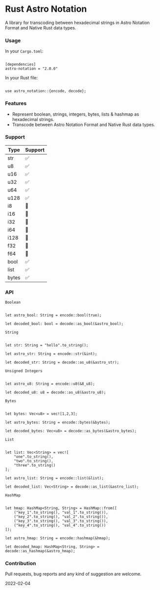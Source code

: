 # Rust Astro Notation
A library for transcoding between hexadecimal strings in Astro Notation Format and Native Rust data types.

### Usage

In your `Cargo.toml`:

```

[dependencies]
astro-notation = "2.0.0"

```

In your Rust file:

```

use astro_notation::{encode, decode};

```

### Features
- Represent boolean, strings, integers, bytes, lists & hashmap as hexadecimal strings.
- Transcode between Astro Notation Format and Native Rust data types.

### Support
| Type | Support |
|---|---|
| str | ✅ |
| u8 | ✅ |
| u16 | ✅ |
| u32 | ✅ |
| u64 | ✅ |
| u128 | ✅ |
| i8 | 🚧 |
| i16 | 🚧 |
| i32 | 🚧 |
| i64 | 🚧 |
| i128 | 🚧 |
| f32 | 🚧 |
| f64 | 🚧 |
| bool | ✅ |
| list | ✅ |
| bytes | ✅ |

### API

`Boolean`

```

let astro_bool: String = encode::bool(true);

let decoded_bool: bool = decode::as_bool(&astro_bool);

```

`String`

```

let str: String = "hello".to_string();

let astro_str: String = encode::str(&int);

let decoded_str: String = decode::as_u8(&astro_str);

```

`Unsigned Integers`

```

let astro_u8: String = encode::u8(&8_u8);

let decoded_u8: u8 = decode::as_u8(&astro_u8);

```

`Bytes`

```

let bytes: Vec<u8> = vec![1,2,3];

let astro_bytes: String = encode::bytes(&bytes);

let decoded_bytes: Vec<u8> = decode::as_bytes(&astro_bytes);

```

`List`

```

let list: Vec<String> = vec![
    "one".to_string(),
    "two".to_string(),
    "three".to_string()
];

let astro_list: String = encode::list(&list);

let decoded_list: Vec<String> = decode::as_list(&astro_list);

```

`HashMap`

```

let hmap: HashMap<String, String> = HashMap::from([
    ("key_1".to_string(), "val_1".to_string()),
    ("key_2".to_string(), "val_2".to_string()),
    ("key_3".to_string(), "val_3".to_string()),
    ("key_4".to_string(), "val_4".to_string())
]);

let astro_hmap: String = encode::hashmap(&hmap);

let decoded_hmap: HashMap<String, String> = decode::as_hashmap(&astro_hmap);

```


### Contribution
Pull requests, bug reports and any kind of suggestion are welcome.

2022-02-04
